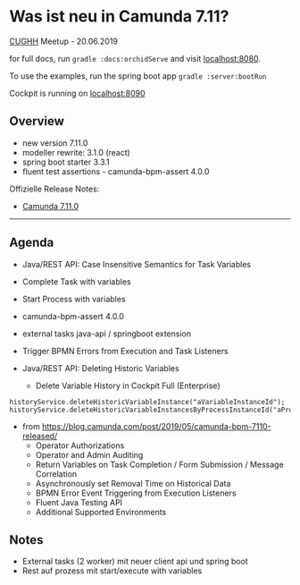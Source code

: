 # Was ist neu in Camunda 7.11?

[CUGHH](https://cughh.de) Meetup - 20.06.2019

for full docs, run `gradle :docs:orchidServe` and visit [localhost:8080](http://localhost:8080).

To use the examples, run the spring boot app `gradle :server:bootRun`

Cockpit is running on [localhost:8090](http://localhost:8090/app/welcome/default/#!/welcome)


 ## Overview

* new version 7.11.0
* modeller rewrite: 3.1.0 (react)
* spring boot starter 3.3.1
* fluent test assertions - camunda-bpm-assert 4.0.0


Offizielle Release Notes:

* [Camunda 7.11.0](https://blog.camunda.com/post/2019/05/camunda-bpm-7110-released/)

----

## Agenda


* Java/REST API: Case Insensitive Semantics for Task Variables

* Complete Task with variables
* Start Process with variables

* camunda-bpm-assert 4.0.0

* external tasks java-api / springboot extension

* Trigger BPMN Errors from Execution and Task Listeners
* Java/REST API: Deleting Historic Variables
  * Delete Variable History in Cockpit Full (Enterprise)


```
historyService.deleteHistoricVariableInstance("aVariableInstanceId");
historyService.deleteHistoricVariableInstancesByProcessInstanceId("aProcessInstanceId");
```


* from https://blog.camunda.com/post/2019/05/camunda-bpm-7110-released/ 
  * Operator Authorizations
  * Operator and Admin Auditing
  * Return Variables on Task Completion / Form Submission / Message Correlation
  * Asynchronously set Removal Time on Historical Data
  * BPMN Error Event Triggering from Execution Listeners
  * Fluent Java Testing API
  * Additional Supported Environments



## Notes


* External tasks (2 worker) mit neuer client api und spring boot
* Rest auf prozess mit start/execute with variables



